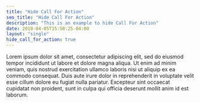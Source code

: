 ```yaml
---
title: "Hide Call For Action"
seo_title: "Hide Call For Action"
description: "This is an example to hide Call For Action"
date: 2018-04-05T15:50:25-04:00
layout: "single"
hide_call_for_action: true
---
```


Lorem ipsum dolor sit amet, consectetur adipiscing elit, sed do eiusmod tempor incididunt ut labore et dolore magna aliqua. Ut enim ad minim veniam, quis nostrud exercitation ullamco laboris nisi ut aliquip ex ea commodo consequat. Duis aute irure dolor in reprehenderit in voluptate velit esse cillum dolore eu fugiat nulla pariatur. Excepteur sint occaecat cupidatat non proident, sunt in culpa qui officia deserunt mollit anim id est laborum.
